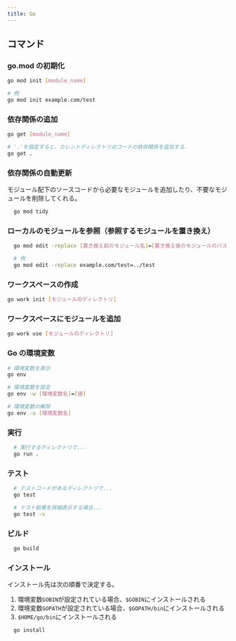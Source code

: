 ```yaml
---
title: Go
---
```


## コマンド

### go.mod の初期化

```bash title=コマンド実行
go mod init [module_name]

# 例
go mod init example.com/test
```

### 依存関係の追加

```bash title=コマンド実行
go get [module_name]

# '.'を指定すると、カレントディレクトリのコードの依存関係を追加する.
go get .
```

### 依存関係の自動更新

モジュール配下のソースコードから必要なモジュールを追加したり、不要なモジュールを削除してくれる。

```bash title=コマンド実行
  go mod tidy
```

### ローカルのモジュールを参照（参照するモジュールを置き換え）

```bash title=コマンド実行
  go mod edit -replace [置き換え前のモジュール名]=[置き換え後のモジュールのパス]

  # 例
  go mod edit -replace example.com/test=../test
```

### ワークスペースの作成

```bash title=コマンド実行
go work init [モジュールのディレクトリ]
```

### ワークスペースにモジュールを追加

```bash title=コマンド実行
go work use [モジュールのディレクトリ]
```

### Go の環境変数

```bash title=コマンド実行
# 環境変数を表示
go env

# 環境変数を設定
go env -w [環境変数名]=[値]

# 環境変数の解除
go env -u [環境変数名]
```

### 実行

```bash title=コマンド実行
  # 実行するディレクトリで...
  go run .
```

### テスト

```bash title=コマンド実行
  # テストコードがあるディレクトリで...
  go test

  # テスト結果を詳細表示する場合...
  go test -v
```

### ビルド

```bash title=コマンド実行
  go build
```

### インストール

インストール先は次の順番で決定する。

1. 環境変数`GOBIN`が設定されている場合、`$GOBIN`にインストールされる
2. 環境変数`GOPATH`が設定されている場合、`$GOPATH/bin`にインストールされる
3. `$HOME/go/bin`にインストールされる

```bash title=コマンド実行
  go install
```
